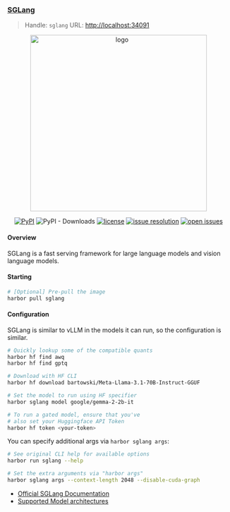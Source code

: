 ### [SGLang](https://github.com/sgl-project/sglang)

> Handle: `sglang`
> URL: [http://localhost:34091](http://localhost:34091)

<div align="center">
<img src="https://raw.githubusercontent.com/sgl-project/sglang/main/assets/logo.png" alt="logo" width="400"></img>

[![PyPI](https://img.shields.io/pypi/v/sglang)](https://pypi.org/project/sglang)
![PyPI - Downloads](https://img.shields.io/pypi/dm/sglang)
[![license](https://img.shields.io/github/license/sgl-project/sglang.svg)](https://github.com/sgl-project/sglang/tree/main/LICENSE)
[![issue resolution](https://img.shields.io/github/issues-closed-raw/sgl-project/sglang)](https://github.com/sgl-project/sglang/issues)
[![open issues](https://img.shields.io/github/issues-raw/sgl-project/sglang)](https://github.com/sgl-project/sglang/issues)
</div>

#### Overview

SGLang is a fast serving framework for large language models and vision language models.

#### Starting

```bash
# [Optional] Pre-pull the image
harbor pull sglang
```

#### Configuration

SGLang is similar to vLLM in the models it can run, so the configuration is similar.

```bash
# Quickly lookup some of the compatible quants
harbor hf find awq
harbor hf find gptq

# Download with HF CLI
harbor hf download bartowski/Meta-Llama-3.1-70B-Instruct-GGUF

# Set the model to run using HF specifier
harbor sglang model google/gemma-2-2b-it

# To run a gated model, ensure that you've
# also set your Huggingface API Token
harbor hf token <your-token>
```

You can specify additional args via `harbor sglang args`:

```bash
# See original CLI help for available options
harbor run sglang --help

# Set the extra arguments via "harbor args"
harbor sglang args --context-length 2048 --disable-cuda-graph
```

- [Official SGLang Documentation](https://sglang.readthedocs.io/en/latest/index.html)
- [Supported Model architectures](https://sglang.readthedocs.io/en/latest/backend.html#supported-models)
